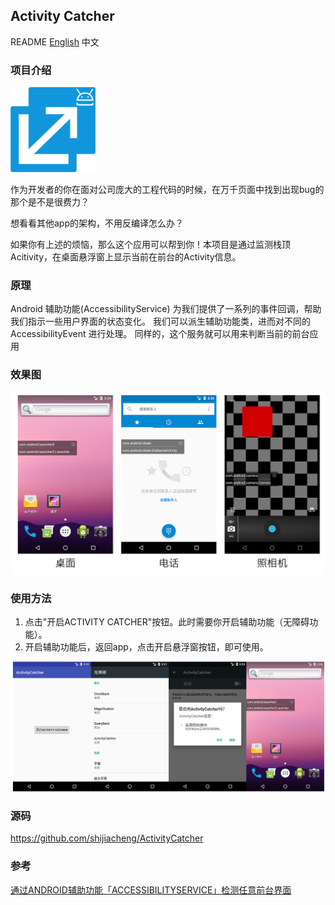 ## Activity Catcher


README [English](README-EN.md) 中文

### 项目介绍

![](images/logo.png)

作为开发者的你在面对公司庞大的工程代码的时候，在万千页面中找到出现bug的那个是不是很费力？

想看看其他app的架构，不用反编译怎么办？

如果你有上述的烦恼，那么这个应用可以帮到你！本项目是通过监测栈顶Acitivity，在桌面悬浮窗上显示当前在前台的Activity信息。

### 原理
Android 辅助功能(AccessibilityService) 为我们提供了一系列的事件回调，帮助我们指示一些用户界面的状态变化。 我们可以派生辅助功能类，进而对不同的 AccessibilityEvent 进行处理。 同样的，这个服务就可以用来判断当前的前台应用

### 效果图

![效果图](images/renderings_cn.jpg)


### 使用方法

1. 点击"开启ACTIVITY CATCHER"按钮。此时需要你开启辅助功能（无障碍功能）。
2. 开启辅助功能后，返回app，点击开启悬浮窗按钮，即可使用。


![使用方法图](images/usage.png)

### 源码

https://github.com/shijiacheng/ActivityCatcher


### 参考

[通过ANDROID辅助功能「ACCESSIBILITYSERVICE」检测任意前台界面](http://effmx.com/articles/tong-guo-android-fu-zhu-gong-neng-accessibility-service-jian-ce-ren-yi-qian-tai-jie-mian/)





